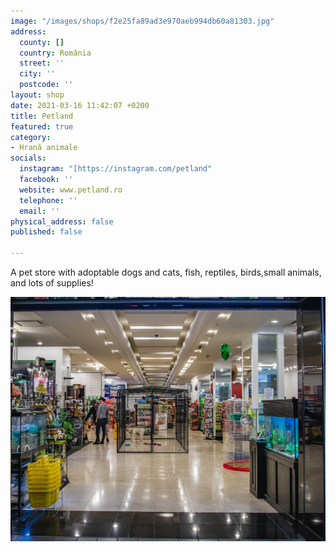 ```yaml
---
image: "/images/shops/f2e25fa89ad3e970aeb994db60a81303.jpg"
address:
  county: []
  country: România
  street: ''
  city: ''
  postcode: ''
layout: shop
date: 2021-03-16 11:42:07 +0200
title: Petland
featured: true
category:
- Hrană animale
socials:
  instagram: "[https://instagram.com/petland"
  facebook: ''
  website: www.petland.ro
  telephone: ''
  email: ''
physical_address: false
published: false

---
```

A pet store with adoptable dogs and cats, fish, reptiles, birds,small animals, and lots of supplies!

![](/images/shops/35051893_226874731242465_408722312091664384_o.jpg)